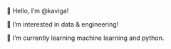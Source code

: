 👋 Hello, I’m @kaviga!

👀 I’m interested in data & engineering!

🌱 I’m currently learning machine learning and python.


